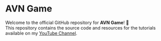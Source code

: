 # AVN Game

Welcome to the official GitHub repository for **AVN Game**! 🎉  
This repository contains the source code and resources for the tutorials available on my [YouTube Channel]([https://youtube.com/yourchannel](https://www.youtube.com/@strikezillatuts)).
